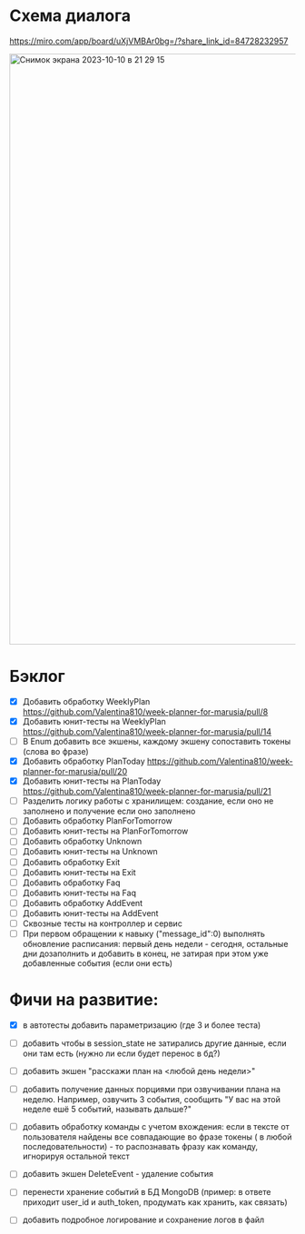 # Схема диалога

https://miro.com/app/board/uXjVMBAr0bg=/?share_link_id=84728232957

<img width="1041" alt="Снимок экрана 2023-10-10 в 21 29 15" src="https://github.com/Valentina810/week-planner-for-marusia/assets/83814517/2bf6457f-0112-4607-8e0f-6a2f8b71c447">

# Бэклог

- [X] Добавить обработку WeeklyPlan https://github.com/Valentina810/week-planner-for-marusia/pull/8
- [X] Добавить юнит-тесты на WeeklyPlan https://github.com/Valentina810/week-planner-for-marusia/pull/14
- [ ] В Enum добавить все экшены, каждому экшену сопоставить токены (слова во фразе)
- [X] Добавить обработку PlanToday https://github.com/Valentina810/week-planner-for-marusia/pull/20
- [X] Добавить юнит-тесты на PlanToday https://github.com/Valentina810/week-planner-for-marusia/pull/21
- [ ] Разделить логику работы с хранилищем: создание, если оно не заполнено и получение если оно заполнено
- [ ] Добавить обработку PlanForTomorrow
- [ ] Добавить юнит-тесты на PlanForTomorrow
- [ ] Добавить обработку Unknown
- [ ] Добавить юнит-тесты на Unknown
- [ ] Добавить обработку Exit
- [ ] Добавить юнит-тесты на Exit
- [ ] Добавить обработку Faq
- [ ] Добавить юнит-тесты на Faq
- [ ] Добавить обработку AddEvent
- [ ] Добавить юнит-тесты на AddEvent
- [ ] Сквозные тесты на контроллер и сервис
- [ ] При первом обращении к навыку ("message_id":0) выполнять обновление расписания: первый день недели - сегодня,
  остальные дни дозаполнить и добавить в конец, не затирая при этом уже добавленные события (если они есть)

# Фичи на развитие:

- [X] в автотесты добавить параметризацию (где 3 и более теста)
- [ ] добавить чтобы в session_state не затирались другие данные, если они там есть (нужно ли если будет перенос в бд?)
- [ ] добавить экшен "расскажи план на <любой день недели>"
- [ ] добавить получение данных порциями при озвучивании плана на неделю. Например, озвучить 3 события, сообщить "У вас на
  этой неделе ешё 5 событий, называть дальше?"
- [ ] добавить обработку команды с учетом вхождения: если в тексте от пользователя найдены все совпадающие во фразе токены (
  в любой последовательности) - то распознавать фразу как команду, игнорируя остальной текст
- [ ] добавить экшен DeleteEvent - удаление события
- [ ] перенести хранение событий в БД MongoDB (пример: в ответе приходит user_id и auth_token, продумать как хранить, как
  связать)
- [ ] добавить подробное логирование и сохранение логов в файл


